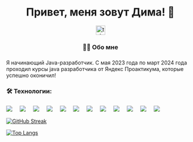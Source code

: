 ### <h1 align="center">Привет, меня зовут Дима! 👋 </h1>

<div align="center">
  <a href="https://t.me/Serenamentt" target="_blank">
    <img src="https://img.shields.io/static/v1?message=Telegram&logo=telegram&label=&color=2CA5E0&logoColor=white&labelColor=&style=for-the-badge" height="25" alt="telegram logo"  />
  </a>
</div>

###

<h3 align="center">👩‍💻  Обо мне</h3>

###

Я начинающий Java-разработчик. С мая 2023 года по март 2024 года проходил курсы java разработчика от Яндекс Проактикума, которые успешно оконичил!

###

<h3 align="left">🛠 Технологии:</h3>

###

<div align="left">
  <img src=https://img.shields.io/badge/java-%23ED8B00.svg?style=for-the-badge&logo=openjdk&logoColor=white  />
  <img width="12" />
  <img src=https://img.shields.io/badge/spring-%236DB33F.svg?style=for-the-badge&logo=spring&logoColor=white  />
  <img width="12" />
  <img src=https://img.shields.io/badge/git-%23F05033.svg?style=for-the-badge&logo=git&logoColor=white  />
  <img width="12" />
  <img src=https://img.shields.io/badge/docker-%230db7ed.svg?style=for-the-badge&logo=docker&logoColor=white  />
  <img width="12" />
  <img src=https://img.shields.io/badge/Apache%20Maven-C71A36?style=for-the-badge&logo=Apache%20Maven&logoColor=white  />
  <img width="12" />
  <img src=https://img.shields.io/badge/Hibernate-59666C?style=for-the-badge&logo=Hibernate&logoColor=white  />
  <img width="12" />
  <img src=https://img.shields.io/badge/postgres-%23316192.svg?style=for-the-badge&logo=postgresql&logoColor=white  />
  <img width="12" />
  <img src=https://img.shields.io/badge/github-%23121011.svg?style=for-the-badge&logo=github&logoColor=white  />
  <img width="12" />
  <img src=https://img.shields.io/badge/-Swagger-%23Clojure?style=for-the-badge&logo=swagger&logoColor=white  />
  <img width="12" />
  <img src=https://img.shields.io/badge/Insomnia-black?style=for-the-badge&logo=insomnia&logoColor=5849BE  />
  <img width="12" />
  <img src=https://img.shields.io/badge/Postman-FF6C37?style=for-the-badge&logo=postman&logoColor=white  />
  <img width="12" />
  <img src=https://img.shields.io/badge/IntelliJIDEA-000000.svg?style=for-the-badge&logo=intellij-idea&logoColor=white  />
  <img width="12" />
  
</div>


[![GitHub Streak](https://github-readme-streak-stats.herokuapp.com/?user=Dmitriy-Dyachihin)](https://git.io/streak-stats)


[![Top Langs](https://github-readme-stats.vercel.app/api/top-langs/?username=Dmitriy-Dyachihin&layout=compact)](https://github.com/anuraghazra/github-readme-stats)

